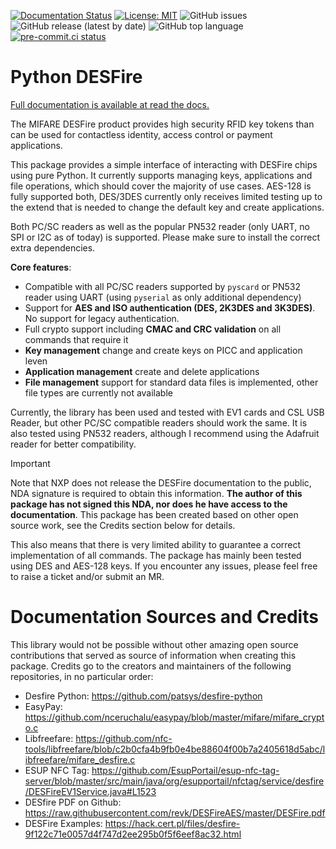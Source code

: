 [![Documentation Status](https://readthedocs.org/projects/python-desfire/badge/?version=latest)](https://python-desfire.readthedocs.io/en/latest/?badge=latest)
[![License: MIT](https://img.shields.io/badge/License-MIT-brightgreen.svg)](https://opensource.org/licenses/MIT)
![GitHub issues](https://img.shields.io/github/issues/waza-ari/python-desfire)
![GitHub release (latest by date)](https://img.shields.io/github/v/release/waza-ari/python-desfire)
![GitHub top language](https://img.shields.io/github/languages/top/waza-ari/python-desfire)
[![pre-commit.ci status](https://results.pre-commit.ci/badge/github/waza-ari/python-desfire/main.svg)](https://results.pre-commit.ci/latest/github/waza-ari/python-desfire/main)

# Python DESFire

[Full documentation is available at read the docs.](https://python-desfire.readthedocs.io/en/latest/)

The MIFARE DESFire product provides high security RFID key tokens than can be used for contactless identity, access control or payment applications.

This package provides a simple interface of interacting with DESFire chips using pure Python.
It currently supports managing keys, applications and file operations, which should cover the majority of use cases.
AES-128 is fully supported both, DES/3DES currently only receives limited testing up to the extend that is needed to change the default key and create applications.

Both PC/SC readers as well as the popular PN532 reader (only UART, no SPI or I2C as of today) is supported.
Please make sure to install the correct extra dependencies.

**Core features**:

- Compatible with all PC/SC readers supported by `pyscard` or PN532 reader using UART (using `pyserial` as only additional dependency)
- Support for **AES and ISO authentication (DES, 2K3DES and 3K3DES)**. No support for legacy authentication.
- Full crypto support including **CMAC and CRC validation** on all commands that require it
- **Key management** change and create keys on PICC and application leven
- **Application management** create and delete applications
- **File management** support for standard data files is implemented, other file types are currently not available

Currently, the library has been used and tested with EV1 cards and CSL USB Reader, but other PC/SC compatible readers should work the same.
It is also tested using PN532 readers, although I recommend using the Adafruit reader for better compatibility.

> [!IMPORTANT]  
> Note that NXP does not release the DESFire documentation to the public, NDA signature is required to obtain this information.
> **The author of this package has not signed this NDA, nor does he have access to the documentation**.
> This package has been created based on other open source work, see the Credits section below for details.
> 
> This also means that there is very limited ability to guarantee a correct implementation of all commands.
> The package has mainly been tested using DES and AES-128 keys. If you encounter any issues, please
> feel free to raise a ticket and/or submit an MR.

# Documentation Sources and Credits

This library would not be possible without other amazing open source contributions that served as source of information
when creating this package. Credits go to the creators and maintainers of the following repositories, in no particular order:

- Desfire Python: https://github.com/patsys/desfire-python
- EasyPay: https://github.com/nceruchalu/easypay/blob/master/mifare/mifare_crypto.c
- Libfreefare: https://github.com/nfc-tools/libfreefare/blob/c2b0cfa4b9fb0e4be88604f00b7a2405618d5abc/libfreefare/mifare_desfire.c
- ESUP NFC Tag: https://github.com/EsupPortail/esup-nfc-tag-server/blob/master/src/main/java/org/esupportail/nfctag/service/desfire/DESFireEV1Service.java#L1523
- DESfire PDF on Github: https://raw.githubusercontent.com/revk/DESFireAES/master/DESFire.pdf
- DESFire Examples: https://hack.cert.pl/files/desfire-9f122c71e0057d4f747d2ee295b0f5f6eef8ac32.html
